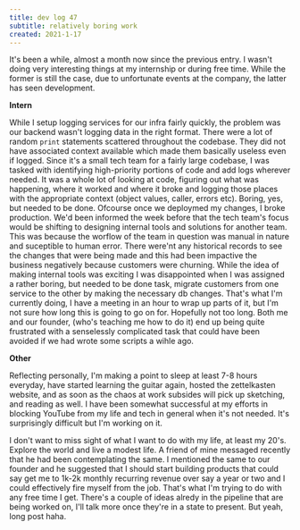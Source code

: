 ```yaml
---
title: dev log 47
subtitle: relatively boring work
created: 2021-1-17
---
```


It's been a while, almost a month now since the previous entry. I wasn't doing very interesting things at my internship or during free time. While the former is still the case, due to unfortunate events at the company, the latter has seen development.

**Intern**

While I setup logging services for our infra fairly quickly, the problem was our backend wasn't logging data in the right format. There were a lot of random `print` statements scattered throughout the codebase. They did not have associated context available which made them basically useless even if logged. Since it's a small tech team for a fairly large codebase, I was tasked with identifying high-priority portions of code and add logs wherever needed. It was a whole lot of looking at code, figuring out what was happening, where it worked and where it broke and logging those places with the appropriate context (object values, caller, errors etc). Boring, yes, but needed to be done. Ofcourse once we deploymed my changes, I broke production. We'd been informed the week before that the tech team's focus would be shifting to designing internal tools and solutions for another team. This was because the worflow of the team in question was manual in nature and suceptible to human error. There were'nt any historical records to see the changes that were being made and this had been impactive the business negatively because customers were churning. While the idea of making internal tools was exciting I was disappointed when I was assigned a rather boring, but needed to be done task, migrate customers from one service to the other by making the necessary db changes. That's what I'm currently doing, I have a meeting in an hour to wrap up parts of it, but I'm not sure how long this is going to go on for. Hopefully not too long. Both me and our founder, (who's teaching me how to do it) end up being quite frustrated with a senselessly complicated task that could have been avoided if we had wrote some scripts a wihle ago.

**Other**

Reflecting personally, I'm making a point to sleep at least 7-8 hours everyday, have started learning the guitar again, hosted the zettelkasten website, and as soon as the chaos at work subsides will pick up sketching, and reading as well. I have been somewhat successful at my efforts in blocking YouTube from my life and tech in general when it's not needed. It's surprisingly difficult but I'm working on it.

I don't want to miss sight of what I want to do with my life, at least my 20's. Explore the world and live a modest life. A friend of mine messaged recently that he had been contemplating the same. I mentioned the same to our founder and he suggested that I should start building products that could say get me to 1k-2k monthly recurring revenue over say a year or two and I could effectively fire myself from the job. That's what I'm trying to do with any free time I get. There's a couple of ideas alredy in the pipeline that are being worked on, I'll talk more once they're in a state to present. But yeah, long post haha.
